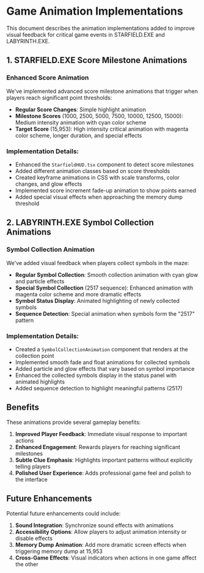 # Game Animation Implementations

This document describes the animation implementations added to improve visual feedback for critical game events in STARFIELD.EXE and LABYRINTH.EXE.

## 1. STARFIELD.EXE Score Milestone Animations

### Enhanced Score Animation
We've implemented advanced score milestone animations that trigger when players reach significant point thresholds:

- **Regular Score Changes**: Simple highlight animation
- **Milestone Scores** (1000, 2500, 5000, 7500, 10000, 12500, 15000): Medium intensity animation with cyan color scheme
- **Target Score** (15,953): High intensity critical animation with magenta color scheme, longer duration, and special effects

### Implementation Details:
- Enhanced the `StarfieldHUD.tsx` component to detect score milestones
- Added different animation classes based on score thresholds
- Created keyframe animations in CSS with scale transforms, color changes, and glow effects
- Implemented score increment fade-up animation to show points earned
- Added special visual effects when approaching the memory dump threshold

## 2. LABYRINTH.EXE Symbol Collection Animations

### Symbol Collection Animation
We've added visual feedback when players collect symbols in the maze:

- **Regular Symbol Collection**: Smooth collection animation with cyan glow and particle effects
- **Special Symbol Collection** (2517 sequence): Enhanced animation with magenta color scheme and more dramatic effects
- **Symbol Status Display**: Animated highlighting of newly collected symbols
- **Sequence Detection**: Special animation when symbols form the "2517" pattern

### Implementation Details:
- Created a `SymbolCollectionAnimation` component that renders at the collection point
- Implemented smooth fade and float animations for collected symbols
- Added particle and glow effects that vary based on symbol importance
- Enhanced the collected symbols display in the status panel with animated highlights
- Added sequence detection to highlight meaningful patterns (2517)

## Benefits

These animations provide several gameplay benefits:

1. **Improved Player Feedback**: Immediate visual response to important actions
2. **Enhanced Engagement**: Rewards players for reaching significant milestones
3. **Subtle Clue Emphasis**: Highlights important patterns without explicitly telling players
4. **Polished User Experience**: Adds professional game feel and polish to the interface

## Future Enhancements

Potential future enhancements could include:

1. **Sound Integration**: Synchronize sound effects with animations
2. **Accessibility Options**: Allow players to adjust animation intensity or disable effects
3. **Memory Dump Animation**: Add more dramatic screen effects when triggering memory dump at 15,953
4. **Cross-Game Effects**: Visual indicators when actions in one game affect the other
